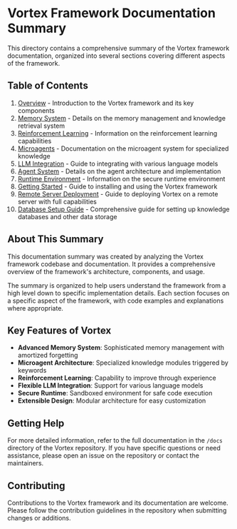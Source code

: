 # Vortex Framework Documentation Summary

This directory contains a comprehensive summary of the Vortex framework documentation, organized into several sections covering different aspects of the framework.

## Table of Contents

1. [Overview](01_overview.md) - Introduction to the Vortex framework and its key components
2. [Memory System](02_memory_system.md) - Details on the memory management and knowledge retrieval system
3. [Reinforcement Learning](03_reinforcement_learning.md) - Information on the reinforcement learning capabilities
4. [Microagents](04_microagents.md) - Documentation on the microagent system for specialized knowledge
5. [LLM Integration](05_llm_integration.md) - Guide to integrating with various language models
6. [Agent System](06_agent_system.md) - Details on the agent architecture and implementation
7. [Runtime Environment](07_runtime_environment.md) - Information on the secure runtime environment
8. [Getting Started](08_getting_started.md) - Guide to installing and using the Vortex framework
9. [Remote Server Deployment](remote_server_deployment.md) - Guide to deploying Vortex on a remote server with full capabilities
10. [Database Setup Guide](database_setup_guide.md) - Comprehensive guide for setting up knowledge databases and other data storage

## About This Summary

This documentation summary was created by analyzing the Vortex framework codebase and documentation. It provides a comprehensive overview of the framework's architecture, components, and usage.

The summary is organized to help users understand the framework from a high level down to specific implementation details. Each section focuses on a specific aspect of the framework, with code examples and explanations where appropriate.

## Key Features of Vortex

- **Advanced Memory System**: Sophisticated memory management with amortized forgetting
- **Microagent Architecture**: Specialized knowledge modules triggered by keywords
- **Reinforcement Learning**: Capability to improve through experience
- **Flexible LLM Integration**: Support for various language models
- **Secure Runtime**: Sandboxed environment for safe code execution
- **Extensible Design**: Modular architecture for easy customization

## Getting Help

For more detailed information, refer to the full documentation in the `/docs` directory of the Vortex repository. If you have specific questions or need assistance, please open an issue on the repository or contact the maintainers.

## Contributing

Contributions to the Vortex framework and its documentation are welcome. Please follow the contribution guidelines in the repository when submitting changes or additions.
